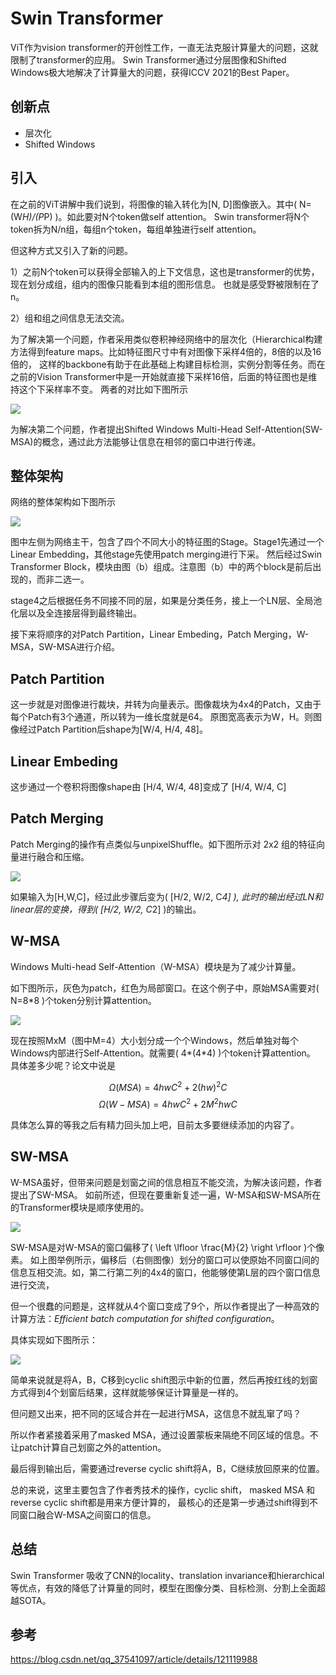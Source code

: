 # Swin Transformer

ViT作为vision transformer的开创性工作，一直无法克服计算量大的问题，这就限制了transformer的应用。
Swin Transformer通过分层图像和Shifted Windows极大地解决了计算量大的问题，获得ICCV 2021的Best Paper。

## 创新点

- 层次化
- Shifted Windows

## 引入

在之前的ViT讲解中我们说到，将图像的输入转化为[N, D]图像嵌入。其中\( N=(W*H)/(P*P) \)。如此要对N个token做self attention。
Swin transformer将N个token拆为N/n组，每组n个token，每组单独进行self attention。

但这种方式又引入了新的问题。

1）之前N个token可以获得全部输入的上下文信息，这也是transformer的优势，现在划分成组，组内的图像只能看到本组的图形信息。
也就是感受野被限制在了n。 

2）组和组之间信息无法交流。

为了解决第一个问题，作者采用类似卷积神经网络中的<def>层次化（Hierarchical</def>构建方法得到feature maps。比如特征图尺寸中有对图像下采样4倍的，8倍的以及16倍的，
这样的backbone有助于在此基础上构建目标检测，实例分割等任务。而在之前的Vision Transformer中是一开始就直接下采样16倍，后面的特征图也是维持这个下采样率不变。
两者的对比如下图所示

![](../img/06/03/swin1.jpg)

为解决第二个问题，作者提出Shifted Windows Multi-Head Self-Attention(SW-MSA)的概念，通过此方法能够让信息在相邻的窗口中进行传递。

## 整体架构

网络的整体架构如下图所示

![](../img/06/03/swin2.jpg)

图中左侧为网络主干，包含了四个不同大小的特征图的Stage。Stage1先通过一个Linear Embedding，其他stage先使用patch merging进行下采。
然后经过Swin Transformer Block，模块由图（b）组成。注意图（b）中的两个block是前后出现的，而非二选一。

stage4之后根据任务不同接不同的层，如果是分类任务，接上一个LN层、全局池化层以及全连接层得到最终输出。

接下来将顺序的对Patch Partition，Linear Embeding，Patch Merging，W-MSA，SW-MSA进行介绍。

## Patch Partition

这一步就是对图像进行裁块，并转为向量表示。图像裁块为4x4的Patch，又由于每个Patch有3个通道，所以转为一维长度就是64。
原图宽高表示为W，H。则图像经过Patch Partition后shape为[W/4, H/4, 48]。

## Linear Embeding

这步通过一个卷积将图像shape由 [H/4, W/4, 48]变成了 [H/4, W/4, C]

## Patch Merging

Patch Merging的操作有点类似与unpixelShuffle。如下图所示对 2x2 组的特征向量进行融合和压缩。

![](../img/06/03/patch.png)

如果输入为[H,W,C]，经过此步骤后变为\( [H/2, W/2, C*4] \), 此时的输出经过LN和linear层的变换，得到\( [H/2, W/2, C*2] \)的输出。

## W-MSA

Windows Multi-head Self-Attention（W-MSA）模块是为了减少计算量。

如下图所示，灰色为patch，红色为局部窗口。在这个例子中，原始MSA需要对\( N=8*8 \)个token分别计算attention。

![](../img/06/03/patch2.png)

现在按照MxM（图中M=4）大小划分成一个个Windows，然后单独对每个Windows内部进行Self-Attention。就需要\( 4*(4*4) \)个token计算attention。
具体差多少呢？论文中说是

$$ \Omega(MSA) = 4hwC^2 + 2(hw)^2C $$
$$ \Omega(W-MSA) = 4hwC^2 + 2M^2hwC $$

具体怎么算的等我之后有精力回头加上吧，目前太多要继续添加的内容了。

## SW-MSA

W-MSA虽好，但带来问题是划窗之间的信息相互不能交流，为解决该问题，作者提出了SW-MSA。
如前所述，但现在要重新复述一遍，W-MSA和SW-MSA所在的Transformer模块是顺序使用的。

![](../img/06/03/patch3.png)

SW-MSA是对W-MSA的窗口偏移了\( \left \lfloor \frac{M}{2} \right \rfloor \)个像素。
如上图举例所示，偏移后（右侧图像）划分的窗口可以使原始不同窗口间的信息互相交流。如，第二行第二列的4x4的窗口，他能够使第L层的四个窗口信息进行交流，

但一个很蠢的问题是，这样就从4个窗口变成了9个，所以作者提出了一种高效的计算方法：<var>Efficient batch computation for shifted configuration</var>。

具体实现如下图所示：

![](../img/06/03/patch4.png)

简单来说就是将A，B，C移到cyclic shift图示中新的位置，然后再按红线的划窗方式得到4个划窗后结果，这样就能够保证计算量是一样的。

但问题又出来，把不同的区域合并在一起进行MSA，这信息不就乱窜了吗？

所以作者紧接着采用了masked MSA，通过设置蒙板来隔绝不同区域的信息。不让patch计算自己划窗之外的attention。

最后得到输出后，需要通过reverse cyclic shift将A，B，C继续放回原来的位置。

总的来说，这里主要包含了作者秀技术的操作，cyclic shift， masked MSA 和 reverse cyclic shift都是用来方便计算的，
最核心的还是第一步通过shift得到不同窗口融合W-MSA之间窗口的信息。

## 总结 
Swin Transformer 吸收了CNN的locality、translation invariance和hierarchical等优点，有效的降低了计算量的同时，模型在图像分类、目标检测、分割上全面超越SOTA。













## 参考
https://blog.csdn.net/qq_37541097/article/details/121119988
